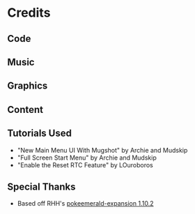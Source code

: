 # Credits



## Code



## Music



## Graphics



## Content



## Tutorials Used
* "New Main Menu UI With Mugshot" by Archie and Mudskip
* "Full Screen Start Menu" by Archie and Mudskip
* "Enable the Reset RTC Feature" by LOuroboros

## Special Thanks
* Based off RHH's [pokeemerald-expansion 1.10.2](https://github.com/rh-hideout/pokeemerald-expansion/)